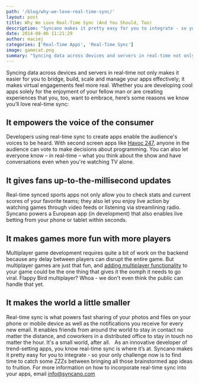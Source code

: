 ```yaml
---
path: '/blog/why-we-love-real-time-sync/'
layout: post
title: Why We Love Real-Time Sync (And You Should, Too)
description: "Syncano makes it pretty easy for you to integrate - so your only challenge now is to find time and bring all those brainstormed app ideas to fruition."
date: 2014-08-06 11:21:29
author: maciej
categories: ['Real-Time Apps', 'Real-Time Sync']
image: gamecat.png
summary: "Syncing data across devices and servers in real-time not only makes it easier for you to bridge, build, scale and manage your apps effectively; it makes virtual engagements feel more real. Whether you are developing cool apps solely for the enjoyment of your fellow man or are creating experiences that you, too, want to embrace, here’s some reasons we know you’ll love real-time sync"
---
```

Syncing data across devices and servers in real-time not only makes it easier for you to bridge, build, scale and manage your apps effectively; it makes virtual engagements feel more real. Whether you are developing cool apps solely for the enjoyment of your fellow man or are creating experiences that you, too, want to embrace, here’s some reasons we know you’ll love real-time sync:

## It empowers the voice of the consumer

Developers using real-time sync to create apps enable the audience's voices to be heard. With second screen apps like [Havoc 247](http://www.syncano.io/second-screen/), anyone in the audience can vote to make decisions about programming. You can also let everyone know – in real-time – what you think about the show and have conversations even when you're watching TV alone.

## It gives fans up-to-the-millisecond updates

Real-time synced sports apps not only allow you to check stats and current scores of your favorite teams; they also let you enjoy live action by watching games through video feeds or listening via streamlining radio. Syncano powers a European app (in development) that also enables live betting from your phone or tablet within seconds.

## It makes games more fun with more players

Multiplayer game development requires quite a bit of work on the backend because any delay between players can disrupt the entire game. But multiplayer games are just that fun, and [adding multiplayer functionality](http://www.syncano.io/gaming/) to your game could be the one thing that gives it the oomph it needs to go viral. Flappy Bird multiplayer? Whoa - we don't even think the public can handle that yet.

## It makes the world a little smaller

Real-time sync is what powers fast sharing of your photos and files on your phone or mobile device as well as the notifications you receive for every new email. It enables friends from around the world to stay in contact no matter the distance, and coworkers in a distributed office to stay in touch no matter the hour. It's a small world, after all.   As an innovative developer of trend-setting apps, you know real-time sync is where it’s at. Syncano makes it pretty easy for you to integrate - so your only challenge now is to find time to catch some ZZZs between bringing all those brainstormed app ideas to fruition. For more information on how to incorporate real-time sync into your apps, email info@syncano.com
